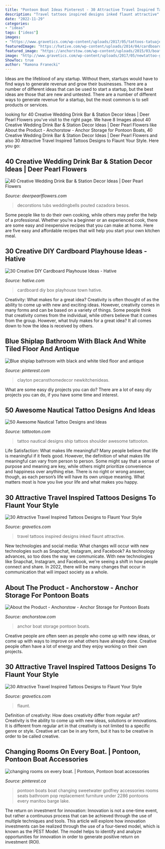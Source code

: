 ```yaml
---
title: "Pontoon Boat Ideas Pinterest - 30 Attractive Travel Inspired Tattoos Designs To Flaunt Your Style"
description: "Travel tattoos inspired designs inked flaunt attractive"
date: "2022-11-29"
categories:
- "ideas"
tags: ["ideas"]
images:
- "https://www.gravetics.com/wp-content/uploads/2017/05/tattoos-tatuajes-piercing-world-traveltattoos-1024x1024.jpg"
featuredImage: "https://hative.com/wp-content/uploads/2014/04/cardboard-playhouse/24-diy-cardboard-box-town.jpg"
featured_image: "https://anchorstow.com/wp-content/uploads/2015/03/boat-anchor-009-4.jpg"
image: "http://www.gravetics.com/wp-content/uploads/2017/05/newtattoo-girlswithink-inked-traveltattoos.jpg"
ShowToc: true
author: "Ramona Franecki"
---
```



Ideas are the lifeblood of any startup. Without them, startups would have to find ways to generate revenue and grow their businesses. There are a number of different ideas that can be used to start a startup, but the best ideas are those that are new and untested. There are a number of different ways to generate revenue for a startup, but the most common is to sell products or services.

	

		
looking for 40 Creative Wedding Drink Bar &amp; Station Decor Ideas | Deer Pearl Flowers you've visit to the right page. We have 8 Images about 40 Creative Wedding Drink Bar &amp; Station Decor Ideas | Deer Pearl Flowers like About the Product - Anchorstow - Anchor Storage for Pontoon Boats, 40 Creative Wedding Drink Bar &amp; Station Decor Ideas | Deer Pearl Flowers and also 30 Attractive Travel Inspired Tattoos Designs to Flaunt Your Style. Here you go:
		
    
## 40 Creative Wedding Drink Bar &amp; Station Decor Ideas | Deer Pearl Flowers

<img loading=lazy src="https://www.deerpearlflowers.com/wp-content/uploads/2015/03/rustic-wedding-drink-bar-decor-ideas.jpg" onerror="this.onerror=null;this.src='https://tse4.mm.bing.net/th?id=OIP.hqQxLt0U6272HZBqY_3YoAHaLH&amp;pid=15.1';" alt="40 Creative Wedding Drink Bar &amp; Station Decor Ideas | Deer Pearl Flowers">

_Source: deerpearlflowers.com_

>decorstions tubs weddingbells pouted cazadora besos. 

	

Some people like to do their own cooking, while others may prefer the help of a professional. Whether you’re a beginner or an experienced cook, there are some easy and inexpensive recipes that you can make at home. Here are five easy and affordable recipes that will help you start your own kitchen meal.

    
## 30 Creative DIY Cardboard Playhouse Ideas - Hative

<img loading=lazy src="https://hative.com/wp-content/uploads/2014/04/cardboard-playhouse/24-diy-cardboard-box-town.jpg" onerror="this.onerror=null;this.src='https://tse1.mm.bing.net/th?id=OIP._mpHThaMzn2dZYCglOhvgAHaLG&amp;pid=15.1';" alt="30 Creative DIY Cardboard Playhouse Ideas - Hative">

_Source: hative.com_

>cardboard diy box playhouse town hative. 

	

Creativity: What makes for a great idea?
Creativity is often thought of as the ability to come up with new and exciting ideas. However, creativity comes in many forms and can be based on a variety of things. Some people think that creativity comes from the individual, while others believe that it comes from the group. However, what truly makes for a great idea? It all comes down to how the idea is received by others.

    
## Blue Shiplap Bathroom With Black And White Tiled Floor And Antique

<img loading=lazy src="https://i.pinimg.com/736x/e8/5b/01/e85b013ebf477a1fa5812dbe35593a49.jpg" onerror="this.onerror=null;this.src='https://tse1.mm.bing.net/th?id=OIP.Ksz-16_jP6w5XrRBbR1IZQHaLH&amp;pid=15.1';" alt="Blue shiplap bathroom with black and white tiled floor and antique">

_Source: pinterest.com_

>clayton pecansthomedecor newkitchenideas. 

	

What are some easy diy projects you can do?
There are a lot of easy diy projects you can do, if you have some time and interest.

    
## 50 Awesome Nautical Tattoo Designs And Ideas

<img loading=lazy src="https://tattooton.com/wp-content/uploads/2016/01/Nautical-Tattoo-Designs.28.jpg" onerror="this.onerror=null;this.src='https://tse4.mm.bing.net/th?id=OIP.9BCvzIwSXcgHkWtfsVrhFQHaJ4&amp;pid=15.1';" alt="50 Awesome Nautical Tattoo Designs and Ideas">

_Source: tattooton.com_

>tattoo nautical designs ship tattoos shoulder awesome tattooton. 

	

Life Satisfaction: What makes life meaningful?
Many people believe that life is meaningful if it feels good. However, the definition of what makes life meaningful can vary from person to person. Some might say that a sense of purpose and meaning are key, while others might prioritize convenience and happiness over anything else. There is no right or wrong answer, though, as each person’s life will have its own unique meaning. What matters most is how you live your life and what makes you happy.

    
## 30 Attractive Travel Inspired Tattoos Designs To Flaunt Your Style

<img loading=lazy src="http://www.gravetics.com/wp-content/uploads/2017/05/newtattoo-girlswithink-inked-traveltattoos.jpg" onerror="this.onerror=null;this.src='https://tse1.mm.bing.net/th?id=OIP.UloXMzvjzZvgfKT6aKBaOAHaI9&amp;pid=15.1';" alt="30 Attractive Travel Inspired Tattoos Designs to Flaunt Your Style">

_Source: gravetics.com_

>travel tattoos inspired designs inked flaunt attractive. 

	

New technologies and social media: What changes will occur with new technologies such as Snapchat, Instagram, and Facebook?
As technology advances, so too does the way we communicate. With new technologies like Snapchat, Instagram, and Facebook, we're seeing a shift in how people connect and share. In 2022, there will be many changes that occur in communication that will impact society as a whole.

    
## About The Product - Anchorstow - Anchor Storage For Pontoon Boats

<img loading=lazy src="https://anchorstow.com/wp-content/uploads/2015/03/boat-anchor-009-4.jpg" onerror="this.onerror=null;this.src='https://tse4.mm.bing.net/th?id=OIP.8O9KSjzZzOzvIOld2QhBHgHaJ4&amp;pid=15.1';" alt="About the Product - Anchorstow - Anchor Storage for Pontoon Boats">

_Source: anchorstow.com_

>anchor boat storage pontoon boats. 

	

Creative people are often seen as people who come up with new ideas, or come up with ways to improve on what others have already done. Creative people often have a lot of energy and they enjoy working on their own projects.

    
## 30 Attractive Travel Inspired Tattoos Designs To Flaunt Your Style

<img loading=lazy src="https://www.gravetics.com/wp-content/uploads/2017/05/tattoos-tatuajes-piercing-world-traveltattoos-1024x1024.jpg" onerror="this.onerror=null;this.src='https://tse2.mm.bing.net/th?id=OIP.fJQlnF-hkADfIZSREaYWjAHaHa&amp;pid=15.1';" alt="30 Attractive Travel Inspired Tattoos Designs to Flaunt Your Style">

_Source: gravetics.com_

>flaunt. 

	

Definition of creativity: How does creativity differ from regular art?
Creativity is the ability to come up with new ideas, solutions or innovations. It is different from regular art in that creativity is not limited to a specific genre or style. Creative art can be in any form, but it has to be creative in order to be called creative.

    
## Changing Rooms On Every Boat. | Pontoon, Pontoon Boat Accessories

<img loading=lazy src="https://i.pinimg.com/736x/b3/0c/d5/b30cd5d453ee0b60fd1436fbc0bede2c--pontoon-boats-changing-room.jpg" onerror="this.onerror=null;this.src='https://tse3.mm.bing.net/th?id=OIP.JYTKnH5s-JOq28HPfEcTWAHaLH&amp;pid=15.1';" alt="changing rooms on every boat. | Pontoon, Pontoon boat accessories">

_Source: pinterest.ca_

>pontoon boats boat changing sweetwater godfrey accessories rooms seats bathroom pop replacement furniture under 2286 pontoons every manitou barge lake. 

	

The return on investment for innovation:
Innovation is not a one-time event, but rather a continuous process that can be achieved through the use of multiple techniques and tools. This article will explore how innovation investments can be realized through the use of a four-tiered model, which is known as the PEST Model. The model helps to identify and analyze opportunities for innovation in order to generate positive return on investment (ROI).

